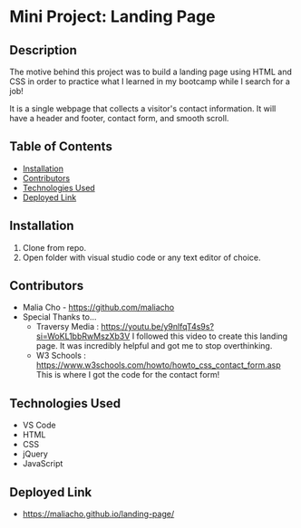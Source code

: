 # Mini Project: Landing Page

## Description
The motive behind this project was to build a landing page using HTML and CSS in order to practice what I learned in my bootcamp while I search for a job! 

It is a single webpage that collects a visitor's contact information. It will have a header and footer, contact form, and smooth scroll. 

## Table of Contents
- [Installation](#installation)
- [Contributors](#contributors)
- [Technologies Used](#technologies-used)
- [Deployed Link](#deployed-link)
 
## Installation
1. Clone from repo.
2. Open folder with visual studio code or any text editor of choice.

## Contributors
- Malia Cho - https://github.com/maliacho 
- Special Thanks to...
    - Traversy Media : https://youtu.be/y9nlfqT4s9s?si=WoKL1bbRwMszXb3V
    I followed this video to create this landing page. It was incredibly helpful and got me to stop overthinking.
    - W3 Schools : https://www.w3schools.com/howto/howto_css_contact_form.asp
    This is where I got the code for the contact form! 



## Technologies Used
- VS Code
- HTML
- CSS
- jQuery
- JavaScript

## Deployed Link
- https://maliacho.github.io/landing-page/


